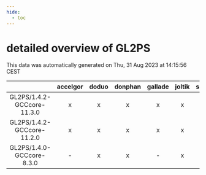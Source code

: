 ```yaml
---
hide:
  - toc
---
```


detailed overview of GL2PS
==========================


This data was automatically generated on Thu, 31 Aug 2023 at 14:15:56 CEST  

| |accelgor|doduo|donphan|gallade|joltik|skitty|swalot|victini|
| :---: | :---: | :---: | :---: | :---: | :---: | :---: | :---: | :---: |
|GL2PS/1.4.2-GCCcore-11.3.0|x|x|x|x|x|x|x|x|
|GL2PS/1.4.2-GCCcore-11.2.0|x|x|x|x|x|x|x|x|
|GL2PS/1.4.0-GCCcore-8.3.0|-|x|x|-|x|x|-|x|
